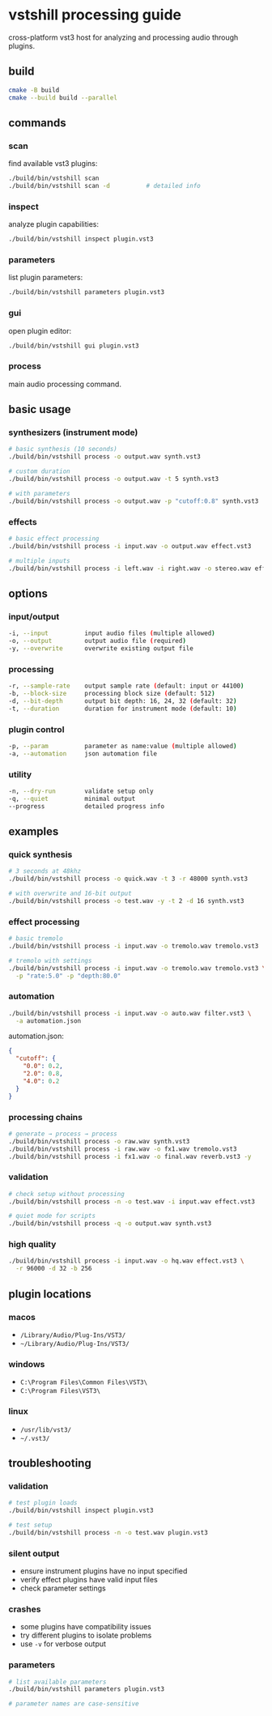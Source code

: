 # vstshill processing guide

cross-platform vst3 host for analyzing and processing audio through plugins.

## build

```bash
cmake -B build
cmake --build build --parallel
```

## commands

### scan
find available vst3 plugins:

```bash
./build/bin/vstshill scan
./build/bin/vstshill scan -d          # detailed info
```

### inspect
analyze plugin capabilities:

```bash
./build/bin/vstshill inspect plugin.vst3
```

### parameters
list plugin parameters:

```bash
./build/bin/vstshill parameters plugin.vst3
```

### gui
open plugin editor:

```bash
./build/bin/vstshill gui plugin.vst3
```

### process
main audio processing command.

## basic usage

### synthesizers (instrument mode)
```bash
# basic synthesis (10 seconds)
./build/bin/vstshill process -o output.wav synth.vst3

# custom duration
./build/bin/vstshill process -o output.wav -t 5 synth.vst3

# with parameters
./build/bin/vstshill process -o output.wav -p "cutoff:0.8" synth.vst3
```

### effects
```bash
# basic effect processing
./build/bin/vstshill process -i input.wav -o output.wav effect.vst3

# multiple inputs
./build/bin/vstshill process -i left.wav -i right.wav -o stereo.wav effect.vst3
```

## options

### input/output
```bash
-i, --input          input audio files (multiple allowed)
-o, --output         output audio file (required)
-y, --overwrite      overwrite existing output file
```

### processing
```bash
-r, --sample-rate    output sample rate (default: input or 44100)
-b, --block-size     processing block size (default: 512)  
-d, --bit-depth      output bit depth: 16, 24, 32 (default: 32)
-t, --duration       duration for instrument mode (default: 10)
```

### plugin control
```bash
-p, --param          parameter as name:value (multiple allowed)
-a, --automation     json automation file
```

### utility
```bash
-n, --dry-run        validate setup only
-q, --quiet          minimal output
--progress           detailed progress info
```

## examples

### quick synthesis
```bash
# 3 seconds at 48khz
./build/bin/vstshill process -o quick.wav -t 3 -r 48000 synth.vst3

# with overwrite and 16-bit output
./build/bin/vstshill process -o test.wav -y -t 2 -d 16 synth.vst3
```

### effect processing
```bash
# basic tremolo
./build/bin/vstshill process -i input.wav -o tremolo.wav tremolo.vst3

# tremolo with settings
./build/bin/vstshill process -i input.wav -o tremolo.wav tremolo.vst3 \
  -p "rate:5.0" -p "depth:80.0"
```

### automation
```bash
./build/bin/vstshill process -i input.wav -o auto.wav filter.vst3 \
  -a automation.json
```

automation.json:
```json
{
  "cutoff": {
    "0.0": 0.2,
    "2.0": 0.8,
    "4.0": 0.2  
  }
}
```

### processing chains
```bash
# generate → process → process
./build/bin/vstshill process -o raw.wav synth.vst3
./build/bin/vstshill process -i raw.wav -o fx1.wav tremolo.vst3
./build/bin/vstshill process -i fx1.wav -o final.wav reverb.vst3 -y
```

### validation
```bash
# check setup without processing
./build/bin/vstshill process -n -o test.wav -i input.wav effect.vst3

# quiet mode for scripts
./build/bin/vstshill process -q -o output.wav synth.vst3
```

### high quality
```bash
./build/bin/vstshill process -i input.wav -o hq.wav effect.vst3 \
  -r 96000 -d 32 -b 256
```

## plugin locations

### macos
- `/Library/Audio/Plug-Ins/VST3/`
- `~/Library/Audio/Plug-Ins/VST3/`

### windows  
- `C:\Program Files\Common Files\VST3\`
- `C:\Program Files\VST3\`

### linux
- `/usr/lib/vst3/`
- `~/.vst3/`

## troubleshooting

### validation
```bash
# test plugin loads
./build/bin/vstshill inspect plugin.vst3

# test setup
./build/bin/vstshill process -n -o test.wav plugin.vst3
```

### silent output
- ensure instrument plugins have no input specified
- verify effect plugins have valid input files
- check parameter settings

### crashes
- some plugins have compatibility issues
- try different plugins to isolate problems
- use `-v` for verbose output

### parameters
```bash
# list available parameters
./build/bin/vstshill parameters plugin.vst3

# parameter names are case-sensitive
```